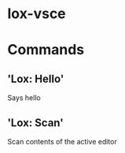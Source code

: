 # lox-vsce

# Commands

## 'Lox: Hello'
Says hello

## 'Lox: Scan'
Scan contents of the active editor
